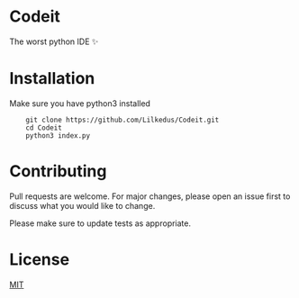 # Codeit
The worst python IDE ✨

# Installation
Make sure you have python3 installed
```
    git clone https://github.com/Lilkedus/Codeit.git
    cd Codeit
    python3 index.py
```

# Contributing
Pull requests are welcome. For major changes, please open an issue first to discuss what you would like to change.

Please make sure to update tests as appropriate.

# License
[MIT](https://choosealicense.com/licenses/mit/)